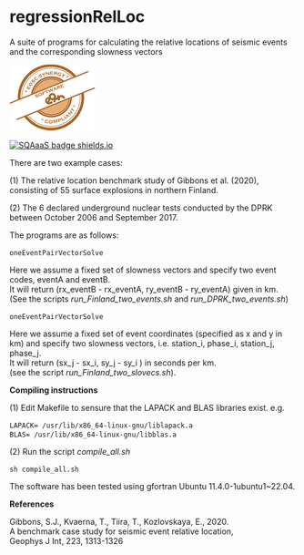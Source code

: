 # regressionRelLoc
A suite of programs for calculating the relative locations of seismic events and the corresponding slowness vectors

[![SQAaaS badge](https://github.com/EOSC-synergy/SQAaaS/raw/master/badges/badges_150x116/badge_software_bronze.png)](https://api.eu.badgr.io/public/assertions/ncpA6jz6S9ajG8uvSar2rg "SQAaaS bronze badge achieved")  

[![SQAaaS badge shields.io](https://img.shields.io/badge/sqaaas%20software-bronze-e6ae77)](https://api.eu.badgr.io/public/assertions/ncpA6jz6S9ajG8uvSar2rg "SQAaaS bronze badge achieved")  

There are two example cases:  

(1) The relative location benchmark study of Gibbons et al. (2020), consisting of 55 surface explosions in northern Finland.  

(2) The 6 declared underground nuclear tests conducted by the DPRK between October 2006 and September 2017.  

The programs are as follows:  

```
oneEventPairVectorSolve
```
Here we assume a fixed set of slowness vectors and specify two event codes, eventA and eventB.  
It will return (rx_eventB - rx_eventA, ry_eventB - ry_eventA) given in km.  
(See the scripts *run_Finland_two_events.sh* and *run_DPRK_two_events.sh*)  

```
oneEventPairVectorSolve
```
Here we assume a fixed set of event coordinates (specified as x and y in km) and specify two slowness vectors, i.e. station_i, phase_i, station_j, phase_j.  
It will return (sx_j - sx_i, sy_j - sy_i ) in seconds per km.  
(see the script *run_Finland_two_slovecs.sh*).  

**Compiling instructions**  

(1) Edit Makefile to sensure that the LAPACK and BLAS libraries exist. e.g.  

```
LAPACK= /usr/lib/x86_64-linux-gnu/liblapack.a
BLAS= /usr/lib/x86_64-linux-gnu/libblas.a
```

(2) Run the script *compile_all.sh*  

```
sh compile_all.sh
```

The software has been tested using gfortran Ubuntu 11.4.0-1ubuntu1~22.04.



**References**  

Gibbons, S.J., Kvaerna, T., Tiira, T., Kozlovskaya, E., 2020.  
A benchmark case study for seismic event relative location,  
Geophys J Int, 223, 1313-1326  

